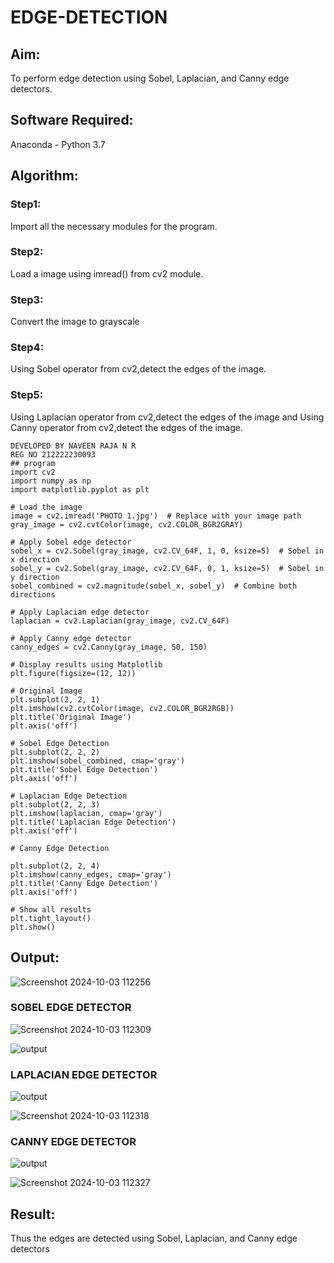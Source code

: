 # EDGE-DETECTION
## Aim:
To perform edge detection using Sobel, Laplacian, and Canny edge detectors.

## Software Required:
Anaconda - Python 3.7

## Algorithm:
### Step1:
Import all the necessary modules for the program.

### Step2:
Load a image using imread() from cv2 module.

### Step3:
Convert the image to grayscale

### Step4:
Using Sobel operator from cv2,detect the edges of the image.

### Step5:

Using Laplacian operator from cv2,detect the edges of the image and Using Canny operator from cv2,detect the edges of the image.


```
DEVELOPED BY NAVEEN RAJA N R
REG NO 212222230093
## program 
import cv2
import numpy as np
import matplotlib.pyplot as plt

# Load the image
image = cv2.imread('PHOTO 1.jpg')  # Replace with your image path
gray_image = cv2.cvtColor(image, cv2.COLOR_BGR2GRAY)

# Apply Sobel edge detector
sobel_x = cv2.Sobel(gray_image, cv2.CV_64F, 1, 0, ksize=5)  # Sobel in x direction
sobel_y = cv2.Sobel(gray_image, cv2.CV_64F, 0, 1, ksize=5)  # Sobel in y direction
sobel_combined = cv2.magnitude(sobel_x, sobel_y)  # Combine both directions

# Apply Laplacian edge detector
laplacian = cv2.Laplacian(gray_image, cv2.CV_64F)

# Apply Canny edge detector
canny_edges = cv2.Canny(gray_image, 50, 150)

# Display results using Matplotlib
plt.figure(figsize=(12, 12))

# Original Image
plt.subplot(2, 2, 1)
plt.imshow(cv2.cvtColor(image, cv2.COLOR_BGR2RGB))
plt.title('Original Image')
plt.axis('off')

# Sobel Edge Detection
plt.subplot(2, 2, 2)
plt.imshow(sobel_combined, cmap='gray')
plt.title('Sobel Edge Detection')
plt.axis('off')

# Laplacian Edge Detection
plt.subplot(2, 2, 3)
plt.imshow(laplacian, cmap='gray')
plt.title('Laplacian Edge Detection')
plt.axis('off')

# Canny Edge Detection

plt.subplot(2, 2, 4)
plt.imshow(canny_edges, cmap='gray')
plt.title('Canny Edge Detection')
plt.axis('off')

# Show all results
plt.tight_layout()
plt.show()

```


## Output:

![Screenshot 2024-10-03 112256](https://github.com/user-attachments/assets/e3848efd-0228-4479-b9ee-7b8561b380f8)


### SOBEL EDGE DETECTOR

![Screenshot 2024-10-03 112309](https://github.com/user-attachments/assets/477e517f-3d4e-4a55-941f-aab9391b5dcc)

![output](./sobel.png)

### LAPLACIAN EDGE DETECTOR
![output](./laplacian.png)


![Screenshot 2024-10-03 112318](https://github.com/user-attachments/assets/d10aae4b-b9e8-4ac3-bbbf-022b287fb47c)


### CANNY EDGE DETECTOR
![output](./canny.png)

![Screenshot 2024-10-03 112327](https://github.com/user-attachments/assets/4d10120f-d60f-4659-bd61-2cc570578145)


## Result:
Thus the edges are detected using Sobel, Laplacian, and Canny edge detectors
